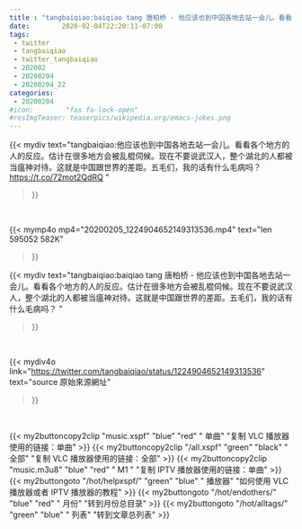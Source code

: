 ```yaml
---
title : "tangbaiqiao:baiqiao tang 唐柏桥 - 他应该也到中国各地去站一会儿。看看各个地方的人的反应。估计在很多地方会被乱棍伺候。现在不要说武汉人，整个湖北的人都被当瘟神对待。这就是中国跟世界的差距。五毛们，我的话有什么毛病吗？ "
date:        2020-02-04T22:20:11-07:00
tags:
 - twitter
 - tangbaiqiao
 - twitter_tangbaiqiao
 - 202002
 - 20200204
 - 20200204_22
categories:
 - 20200204
#icon:        "fas fa-lock-open"
#resImgTeaser: teaserpics/wikipedia.org/emacs-jokes.png
---
```


{{< mydiv text="tangbaiqiao:他应该也到中国各地去站一会儿。看看各个地方的人的反应。估计在很多地方会被乱棍伺候。现在不要说武汉人，整个湖北的人都被当瘟神对待。这就是中国跟世界的差距。五毛们，我的话有什么毛病吗？ https://t.co/72mot2QdRQ "
>}}
<br>


{{< mymp4o mp4="20200205_1224904652149313536.mp4"
text="len 595052    582K"
>}}


{{< mydiv text="tangbaiqiao:baiqiao tang 唐柏桥 - 他应该也到中国各地去站一会儿。看看各个地方的人的反应。估计在很多地方会被乱棍伺候。现在不要说武汉人，整个湖北的人都被当瘟神对待。这就是中国跟世界的差距。五毛们，我的话有什么毛病吗？ "
>}}
<br>

{{< mydiv4o link="https://twitter.com/tangbaiqiao/status/1224904652149313536"
text="source 原始來源網址"
>}}


<br>





{{< my2buttoncopy2clip "music.xspf"        "blue"   "red"    " 单曲"  "复制 VLC 播放器使用的链接：单曲" >}} {{< my2buttoncopy2clip "/all.xspf"         "green"  "black"  " 全部"  "复制 VLC 播放器使用的链接：全部" >}} {{< my2buttoncopy2clip "music.m3u8"        "blue"   "red"    " M1 "    "复制 IPTV 播放器使用的链接：单曲" >}} {{< my2buttongoto      "/hot/helpxspf/"    "green"  "blue"   " 播放器" "如何使用 VLC 播放器或者 IPTV 播放器的教程" >}} {{< my2buttongoto      "/hot/endothers/"   "blue"   "red"    " 月份"   "转到月份总目录" >}} {{< my2buttongoto      "/hot/alltags/"     "green"  "blue"   " 列表"   "转到文章总列表" >}} 
